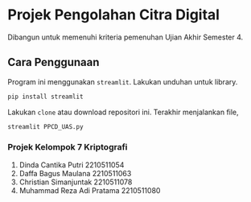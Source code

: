 # Projek Pengolahan Citra Digital

Dibangun untuk memenuhi kriteria pemenuhan Ujian Akhir Semester 4.

## Cara Penggunaan

Program ini menggunakan  `streamlit`. Lakukan unduhan untuk library.

```bash
pip install streamlit
```

Lakukan `clone` atau download repositori ini.
Terakhir menjalankan file, 

```bash
streamlit PPCD_UAS.py
```
### Projek Kelompok 7 Kriptografi
1. Dinda Cantika Putri 2210511054
2. Daffa Bagus Maulana 2210511063
3. Christian Simanjuntak 2210511078
4. Muhammad Reza Adi Pratama 2210511080
